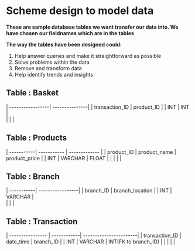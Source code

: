 # Scheme design to model data

**These are sample database tables we want transfer our data into. We have chosen our fieldnames which are in the tables**

**The way the tables have been designed could:**
1. Help answer queries and make it straightforward as possible
2. Solve problems within the data
3. Remove and transform data
4. Help identify trends and insights

## Table : Basket
| -----------------| ---------------| 
|  transaction_ID  |   product_ID   | 
|       INT        |      INT       |       
|                  |                |             

## Table : Products
| -----------| -----------   | ------------- |
| product_ID | product_name  | product_price |
|     INT    |   VARCHAR     |    FLOAT      | 
|            |               |               |         

## Table : Branch
| -----------| -----------------|
| branch_ID  | branch_location  | 
|    INT     |     VARCHAR      |    
|            |                  |                 

## Table : Transaction
| ---------------- | ------------| -----------------------|
|  transaction_ID  |  date_time  |       branch_ID        |
|        INT       |   VARCHAR   |  INT(FK to branch_ID)  |
|                  |             |                        |